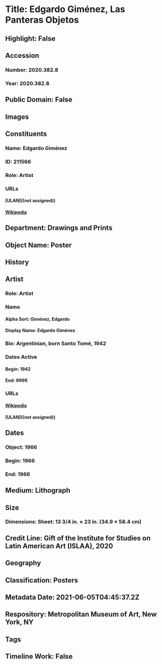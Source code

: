 # Title: Edgardo Giménez, Las Panteras Objetos
## Highlight: False
## Accession
### Number: 2020.382.8
### Year: 2020.382.8
## Public Domain: False
## Images
## Constituents
### Name: Edgardo Giménez
### ID: 211566
### Role: Artist
### URLs
#### [ULAN]((not assigned))
#### [Wikipedia](https://www.wikidata.org/wiki/Q5817787)
## Department: Drawings and Prints
## Object Name: Poster
## History
## Artist
### Role: Artist
### Name
#### Alpha Sort: Giménez, Edgardo
#### Display Name: Edgardo Giménez
### Bio: Argentinian, born Santo Tomé, 1942
### Dates Active
#### Begin: 1942
#### End: 9999
### URLs
#### [Wikipedia](https://www.wikidata.org/wiki/Q5817787)
#### [ULAN]((not assigned))
## Dates
### Object: 1966
### Begin: 1966
### End: 1966
## Medium: Lithograph
## Size
### Dimensions: Sheet: 13 3/4 in. × 23 in. (34.9 × 58.4 cm)
## Credit Line: Gift of the Institute for Studies on Latin American Art (ISLAA), 2020
## Geography
## Classification: Posters
## Metadata Date: 2021-06-05T04:45:37.2Z
## Respository: Metropolitan Museum of Art, New York, NY
## Tags
## Timeline Work: False